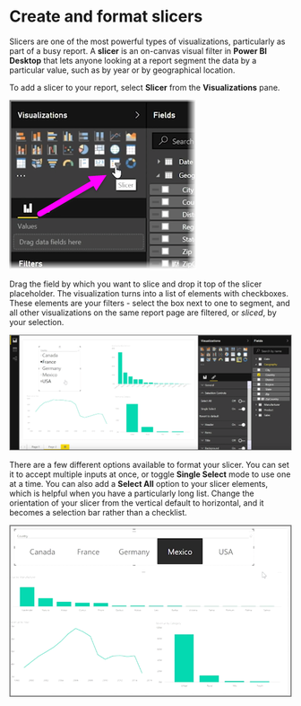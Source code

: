<properties
   pageTitle="Slicers"
   description="Use slicers to visually segment your data"
   services="powerbi"
   documentationCenter=""
   authors="davidiseminger"
   manager="mblythe"
   backup=""
   editor=""
   tags=""
   qualityFocus="no"
   qualityDate=""
   featuredVideoId="7rrvpa6KUto"
   featuredVideoThumb=""
   courseDuration="7m"/>

<tags
   ms.service="powerbi"
   ms.devlang="NA"
   ms.topic="get-started-article"
   ms.tgt_pltfrm="NA"
   ms.workload="powerbi"
   ms.date="09/29/2016"
   ms.author="davidi"/>

# Create and format slicers

Slicers are one of the most powerful types of visualizations, particularly as part of a busy report. A <bpt id="p1">**</bpt>slicer<ept id="p1">**</ept> is an on-canvas visual filter in <bpt id="p2">**</bpt>Power BI Desktop<ept id="p2">**</ept> that lets anyone looking at a report segment the data by a particular value, such as by year or by geographical location.

To add a slicer to your report, select <bpt id="p1">**</bpt>Slicer<ept id="p1">**</ept> from the <bpt id="p2">**</bpt>Visualizations<ept id="p2">**</ept> pane.

![](media/powerbi-learning-3-4-create-slicers/3-4_1.png)

Drag the field by which you want to slice and drop it top of the slicer placeholder. The visualization turns into a list of elements with checkboxes. These elements are your filters - select the box next to one to segment, and all other visualizations on the same report page are filtered, or <bpt id="p1">*</bpt>sliced<ept id="p1">*</ept>, by your selection.

![](media/powerbi-learning-3-4-create-slicers/3-4_2.png)

There are a few different options available to format your slicer. You can set it to accept multiple inputs at once, or toggle <bpt id="p1">**</bpt>Single Select<ept id="p1">**</ept> mode to use one at a time. You can also add a <bpt id="p1">**</bpt>Select All<ept id="p1">**</ept> option to your slicer elements, which is helpful when you have a particularly long list. Change the orientation of your slicer from the vertical default to horizontal, and it becomes a selection bar rather than a checklist.

![](media/powerbi-learning-3-4-create-slicers/3-4_3.png)
